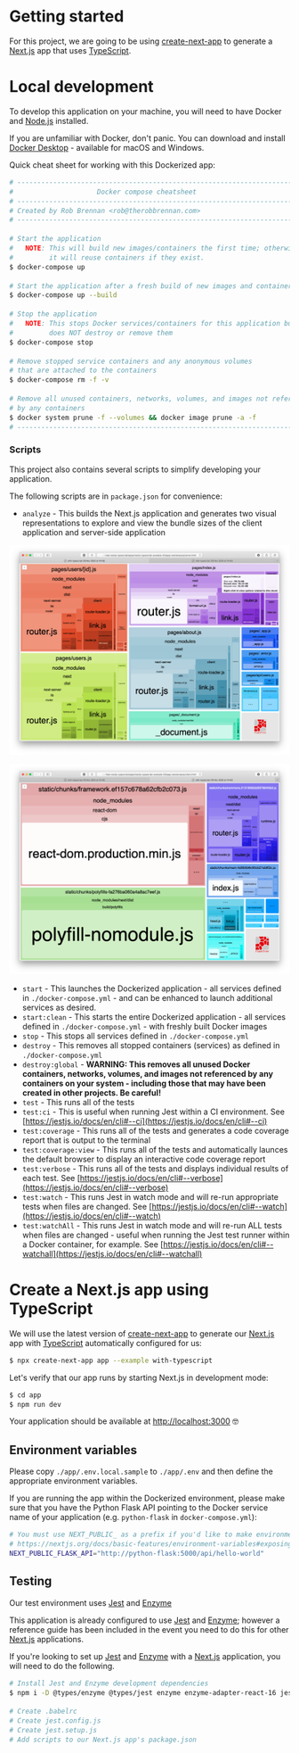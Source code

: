 # Getting started

For this project, we are going to be using [create-next-app](https://nextjs.org/docs/api-reference/create-next-app) to generate a [Next.js](https://nextjs.org) app that uses [TypeScript](https://www.typescriptlang.org).

# Local development

To develop this application on your machine, you will need to have Docker and [Node.js](https://nodejs.org/en/) installed.

If you are unfamiliar with Docker, don't panic. You can download and install [Docker Desktop](https://www.docker.com/products/docker-desktop) - available for macOS and Windows.

Quick cheat sheet for working with this Dockerized app:

```sh
# ----------------------------------------------------------------------- #
#                     Docker compose cheatsheet                           #
# ----------------------------------------------------------------------- #
# Created by Rob Brennan <rob@therobbrennan.com>                          #
# ----------------------------------------------------------------------- #

# Start the application
#   NOTE: This will build new images/containers the first time; otherwise,
#         it will reuse containers if they exist.
$ docker-compose up

# Start the application after a fresh build of new images and containers
$ docker-compose up --build

# Stop the application
#   NOTE: This stops Docker services/containers for this application but
#         does NOT destroy or remove them
$ docker-compose stop

# Remove stopped service containers and any anonymous volumes
# that are attached to the containers
$ docker-compose rm -f -v

# Remove all unused containers, networks, volumes, and images not referenced
# by any containers
$ docker system prune -f --volumes && docker image prune -a -f
# ----------------------------------------------------------------------- #
```

### Scripts

This project also contains several scripts to simplify developing your application.

The following scripts are in `package.json` for convenience:

- `analyze` - This builds the Next.js application and generates two visual representations to explore and view the bundle sizes of the client application and server-side application

![app/__screenshots__/bundle-analysis-example-client.png](app/__screenshots__/bundle-analysis-example-client.png)

![app/__screenshots__/bundle-analysis-example-server.png](app/__screenshots__/bundle-analysis-example-server.png)

- `start` - This launches the Dockerized application - all services defined in `./docker-compose.yml` - and can be enhanced to launch additional services as desired.
- `start:clean` - This starts the entire Dockerized application - all services defined in `./docker-compose.yml` - with freshly built Docker images
- `stop` - This stops all services defined in `./docker-compose.yml`
- `destroy` - This removes all stopped containers (services) as defined in `./docker-compose.yml`
- `destroy:global` - **WARNING: This removes all unused Docker containers, networks, volumes, and images not referenced by any containers on your system - including those that may have been created in other projects. Be careful!**
- `test` - This runs all of the tests
- `test:ci` - This is useful when running Jest within a CI environment. See [https://jestjs.io/docs/en/cli#--ci](https://jestjs.io/docs/en/cli#--ci)
- `test:coverage` - This runs all of the tests and generates a code coverage report that is output to the terminal
- `test:coverage:view` - This runs all of the tests and automatically launces the default browser to display an interactive code coverage report
- `test:verbose` - This runs all of the tests and displays individual results of each test. See [https://jestjs.io/docs/en/cli#--verbose](https://jestjs.io/docs/en/cli#--verbose)
- `test:watch` - This runs Jest in watch mode and will re-run appropriate tests when files are changed. See [https://jestjs.io/docs/en/cli#--watch](https://jestjs.io/docs/en/cli#--watch)
- `test:watchAll` - This runs Jest in watch mode and will re-run ALL tests when files are changed - useful when running the Jest test runner within a Docker container, for example. See [https://jestjs.io/docs/en/cli#--watchall](https://jestjs.io/docs/en/cli#--watchall)

# Create a Next.js app using TypeScript

We will use the latest version of [create-next-app](https://nextjs.org/docs/api-reference/create-next-app) to generate our [Next.js](https://nextjs.org) app with [TypeScript](https://www.typescriptlang.org) automatically configured for us:

```sh
$ npx create-next-app app --example with-typescript
```

Let's verify that our app runs by starting Next.js in development mode:

```sh
$ cd app
$ npm run dev
```

Your application should be available at [http://localhost:3000](http://localhost:3000) 🤓

## Environment variables

Please copy `./app/.env.local.sample` to `./app/.env` and then define the appropriate environment variables.

If you are running the app within the Dockerized environment, please make sure that you have the Python Flask API pointing to the Docker service name of your application (e.g. `python-flask` in `docker-compose.yml`):

```sh
# You must use NEXT_PUBLIC_ as a prefix if you'd like to make environment variables explicitly available to the web browser in a Next.js application
# https://nextjs.org/docs/basic-features/environment-variables#exposing-environment-variables-to-the-browser
NEXT_PUBLIC_FLASK_API="http://python-flask:5000/api/hello-world"
```

## Testing

Our test environment uses [Jest](https://jestjs.io) and [Enzyme](https://enzymejs.github.io/enzyme/)

This application is already configured to use [Jest](https://jestjs.io) and [Enzyme](https://enzymejs.github.io/enzyme/); however a reference guide has been included in the event you need to do this for other [Next.js](https://nextjs.org) applications.

If you're looking to set up [Jest](https://jestjs.io) and [Enzyme](https://enzymejs.github.io/enzyme/) with a [Next.js](https://nextjs.org) application, you will need to do the following.

```sh
# Install Jest and Enzyme development dependencies
$ npm i -D @types/enzyme @types/jest enzyme enzyme-adapter-react-16 jest dotenv

# Create .babelrc
# Create jest.config.js
# Create jest.setup.js
# Add scripts to our Next.js app's package.json
```
